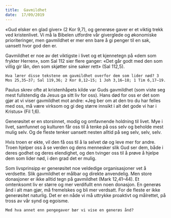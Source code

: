 ```yaml
---
title:  Gavmildhet
date:  17/09/2019
---
```


«Gud elsker en glad giver» (2 Kor 9,7), og generøse gaver er et viktig trekk ved kristenlivet. Vi må la Bibelen utfordre vår giverglede og økonomiske prioriteringer, men gavmildhet er mer enn bare å gi penger til en sak, uansett hvor god den er.

Gavmildhet er noe av det viktigste i livet og et kjennetegn på «dem som frykter Herren», som Sal 112 sier flere ganger: «Det går godt med den som villig gir lån, den som skjøtter sine saker rett» (Sal 112,5).

`Hva lærer disse tekstene om gavmildhet overfor dem som lider nød? 3 Mos 25,35–37; Sal 119,36; 2 Kor 8,12–15; 1 Joh 3,16–18; 1 Tim 6,17–19.`

Paulus skrev ofte at kristenhåpets kilde var Guds gavmildhet (som viste seg mest fullstendig da Jesus ga sitt liv for oss). Hans død for oss er det som gjør at vi viser gavmildhet mot andre: «Jeg ber om at den tro du har felles med oss, må være virksom og gi deg større innsikt i alt det gode vi har i Kristus» (Fil 1,6).

Generøsitet er en storsinnet, modig og omfavnende holdning til livet. Mye i livet, samfunnet og kulturen får oss til å tenke på oss selv og beholde mest mulig selv. Og de fleste tenker uansett nesten alltid på seg selv, selv, selv.

Hvis troen er ekte, vil den få oss til å la selvet dø og leve mer for andre. Troen hjelper oss å se verden og dens mennesker slik Gud ser dem, både i deres godhet og deres elendighet, og den tvinger oss til å prøve å hjelpe dem som lider nød, i den grad det er mulig.

Som livsprinsipp er generøsitet noe veldedige organisasjoner vet å verdsette. Slik gavmildhet er målbar og direkte anvendelig. Men store donasjoner er ikke alltid tegn på gavmildhet (Mark 12,41–44). Et omtenksomt liv er større og mer verdifullt enn noen donasjon. En generøs ånd i alt man gjør, må fremelskes og bli mer verdsatt. For de fleste er ikke generøsitet naturlig. Det er en nåde vi må uttrykke proaktivt og målrettet, på tross av vår synd og egoisme.

`Med hva annet enn pengegaver bør vi vise en generøs ånd?`